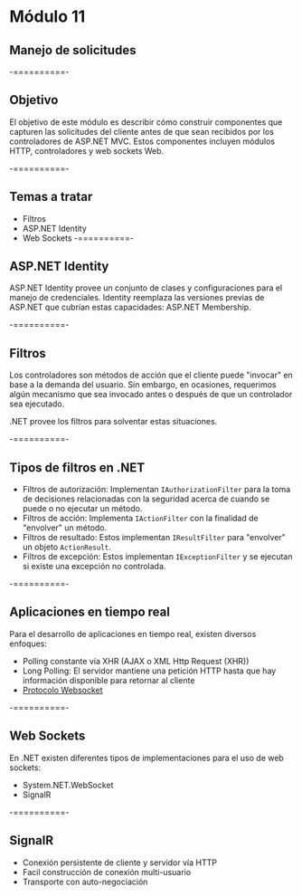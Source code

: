 # Módulo 11
## Manejo de solicitudes

-==========-

## Objetivo

El objetivo de este módulo es describir cómo construir componentes que capturen las solicitudes del cliente antes de que sean recibidos por los controladores de ASP.NET MVC. Estos componentes incluyen módulos HTTP, controladores y web sockets Web.

-==========-

## Temas a tratar

* Filtros
* ASP.NET Identity
* Web Sockets
-==========-

## ASP.NET Identity

ASP.NET Identity provee un conjunto de clases y configuraciones para el manejo de credenciales. Identity reemplaza las versiones previas de ASP.NET que cubrían estas capacidades: ASP.NET Membership. 

-==========-

## Filtros

Los controladores son métodos de acción que el cliente puede "invocar" en base a la demanda del usuario. Sin embargo, en ocasiones, requerimos algún mecanismo que sea invocado antes o después de que un controlador sea ejecutado. 

.NET provee los filtros para solventar estas situaciones.

-==========-

## Tipos de filtros en .NET

* Filtros de autorización: Implementan `IAuthorizationFilter` para la toma de decisiones relacionadas con la seguridad acerca de cuando se puede o no ejecutar un método.
* Filtros de acción: Implementa  `IActionFilter` con la finalidad de "envolver" un método.
* Filtros de resultado: Estos implementan `IResultFilter` para "envolver" un objeto `ActionResult`.
* Filtros de excepción: Estos implementan `IExceptionFilter` y se ejecutan si existe una excepción no controlada.

-==========-

## Aplicaciones en tiempo real

Para el desarrollo de aplicaciones en tiempo real, existen diversos enfoques:

* Polling constante vía XHR (AJAX o XML Http Request (XHR))
* Long Polling: El servidor mantiene una petición HTTP hasta que hay información disponible para retornar al cliente
* [Protocolo Websocket](https://developer.mozilla.org/en-US/docs/Web/API/WebSockets_API/Writing_WebSocket_servers)

-==========-

## Web Sockets

En .NET existen diferentes tipos de implementaciones para el uso de web sockets:

* System.NET.WebSocket
* SignalR

-==========-

## SignalR

* Conexión persistente de cliente y servidor vía HTTP
* Facil construcción de conexión multi-usuario
* Transporte con auto-negociación